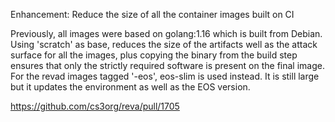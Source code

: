 Enhancement: Reduce the size of all the container images built on CI

Previously, all images were based on golang:1.16 which is built from Debian.
Using 'scratch' as base, reduces the size of the artifacts well as the attack
surface for all the images, plus copying the binary from the build step ensures
that only the strictly required software is present on the final image.
For the revad images tagged '-eos', eos-slim is used instead. It is still large
but it updates the environment as well as the EOS version.

https://github.com/cs3org/reva/pull/1705
